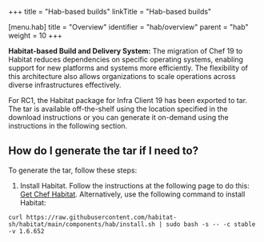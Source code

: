 +++
title = "Hab-based builds"
linkTitle = "Hab-based builds"

[menu.hab]
title = "Overview"
identifier = "hab/overview"
parent = "hab"
weight = 10
+++

**Habitat-based Build and Delivery System:** The migration of Chef 19 to Habitat reduces dependencies on specific operating systems, enabling support for new platforms and systems more efficiently. The flexibility of this architecture also allows organizations to scale operations across diverse infrastructures effectively.

For RC1, the Habitat package for Infra Client 19 has been exported to tar. The tar is available off-the-shelf using the location specified in the download instructions or you can generate it on-demand using the instructions in the following section.

## How do I generate the tar if I need to?

To generate the tar, follow these steps:

1. Install Habitat. Follow the instructions at the following page to do this: [Get Chef Habitat](https://docs.chef.io/habitat/install_habitat/). Alternatively, use the following command to install Habitat:

```curl
curl https://raw.githubusercontent.com/habitat-sh/habitat/main/components/hab/install.sh | sudo bash -s -- -c stable -v 1.6.652
```